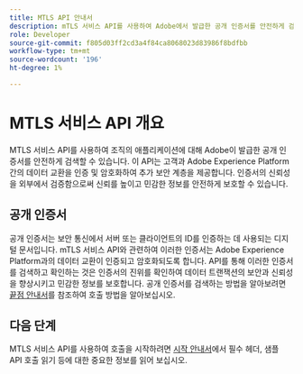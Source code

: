 ```yaml
---
title: MTLS API 안내서
description: mTLS 서비스 API를 사용하여 Adobe에서 발급한 공개 인증서를 안전하게 검색하고 확인하는 방법을 알아봅니다.
role: Developer
source-git-commit: f805d03ff2cd3a4f84ca8068023d83986f8bdfbb
workflow-type: tm+mt
source-wordcount: '196'
ht-degree: 1%

---
```


# MTLS 서비스 API 개요

MTLS 서비스 API를 사용하여 조직의 애플리케이션에 대해 Adobe이 발급한 공개 인증서를 안전하게 검색할 수 있습니다. 이 API는 고객과 Adobe Experience Platform 간의 데이터 교환을 인증 및 암호화하여 추가 보안 계층을 제공합니다. 인증서의 신뢰성을 외부에서 검증함으로써 신뢰를 높이고 민감한 정보를 안전하게 보호할 수 있습니다.

## 공개 인증서

공개 인증서는 보안 통신에서 서버 또는 클라이언트의 ID를 인증하는 데 사용되는 디지털 문서입니다. mTLS 서비스 API와 관련하여 이러한 인증서는 Adobe Experience Platform과의 데이터 교환이 인증되고 암호화되도록 합니다. API를 통해 이러한 인증서를 검색하고 확인하는 것은 인증서의 진위를 확인하여 데이터 트랜잭션의 보안과 신뢰성을 향상시키고 민감한 정보를 보호합니다. 공개 인증서를 검색하는 방법을 알아보려면 [끝점 안내서](./public-certificate-endpoint.md)를 참조하여 호출 방법을 알아보십시오.

## 다음 단계

MTLS 서비스 API를 사용하여 호출을 시작하려면 [시작 안내서](./getting-started.md)에서 필수 헤더, 샘플 API 호출 읽기 등에 대한 중요한 정보를 읽어 보십시오.
